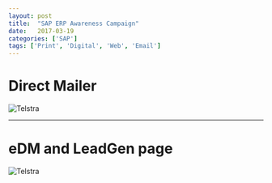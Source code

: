 ```yaml
---
layout: post
title:  "SAP ERP Awareness Campaign"
date:   2017-03-19
categories: ['SAP']
tags: ['Print', 'Digital', 'Web', 'Email']
---
```


# Direct Mailer
![Telstra](https://raw.githubusercontent.com/gbjack/gbjack.github.io/master/assets/images/sap1.png)


---


# eDM and LeadGen page  
![Telstra](https://raw.githubusercontent.com/gbjack/gbjack.github.io/master/assets/images/sap2.png)
